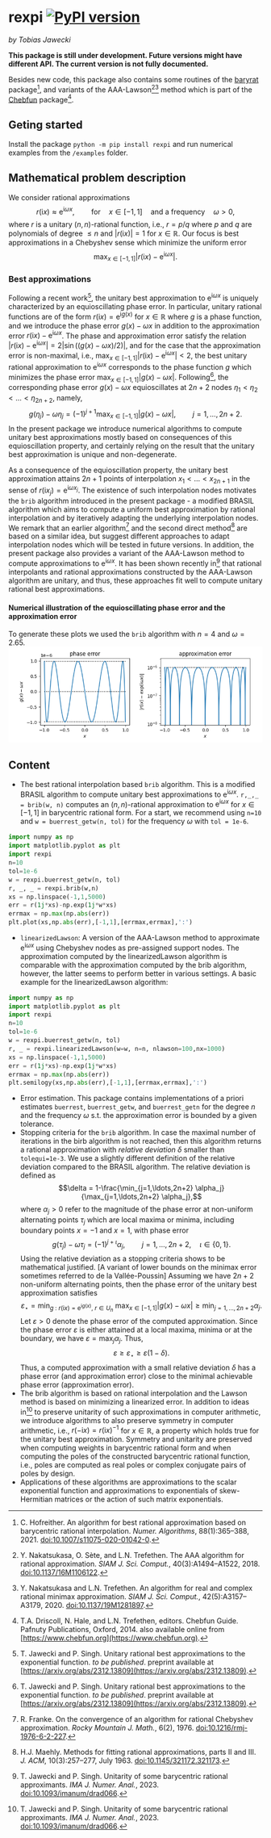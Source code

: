 # rexpi [![PyPI version](https://badge.fury.io/py/rexpi.svg)](https://badge.fury.io/py/rexpi)
*by Tobias Jawecki*

**This package is still under development. Future versions might have different API. The current version is not fully documented.**

Besides new code, this package also contains some routines of the [baryrat](https://github.com/c-f-h/baryrat) package[^Ho20], and variants of the AAA-Lawson[^NST18][^NT20] method which is part of the [Chebfun](http://www.chebfun.org/) package[^DHT14].

## Geting started
Install the package `python -m pip install rexpi` and run numerical examples from the `/examples` folder.

## Mathematical problem description

We consider rational approximations $$r(\mathrm{i} x) \approx \mathrm{e}^{\mathrm{i}\omega x},\quad\quad\textrm{for}\quad x\in[-1,1]\quad\textrm{and a frequency}\quad\omega>0,$$ where $r$ is a unitary $(n,n)$-rational function, i.e., $r=p/q$ where $p$ and $q$ are polynomials of degree $\leq n$ and $|r(\mathrm{i} x)|=1$ for $x\in\mathbb{R}$. Our focus is best approximations in a Chebyshev sense which minimize the uniform error $$\max_{x\in[-1,1]}| r(\mathrm{i} x) - \mathrm{e}^{\mathrm{i}\omega x} |.$$

### Best approximations

Following a recent work[^JSxx], the unitary best approximation to $\mathrm{e}^{\mathrm{i}\omega x}$ is uniquely characterized by an equioscillating phase error. In particular, unitary rational functions are of the form $r(\mathrm{i} x) = \mathrm{e}^{\mathrm{i}g(x)}$ for $x\in\mathbb{R}$ where $g$ is a phase function, and we introduce the phase error $g(x) - \omega x$ in addition to the approximation error $r(\mathrm{i} x) - \mathrm{e}^{\mathrm{i}\omega x}$. The phase and approximation error satisfy the relation $|r(\mathrm{i} x) - \mathrm{e}^{\mathrm{i}\omega x}| = 2|\sin((g(x) - \omega x)/2)|$, and for the case that the approximation error is non-maximal, i.e., $\max_{x\in[-1,1]}| r(\mathrm{i} x) - \mathrm{e}^{\mathrm{i}\omega x} |<2$, the best unitary rational approximation to $\mathrm{e}^{\mathrm{i}\omega x}$ corresponds to the phase function $g$ which minimizes the phase error $\max_{x\in[-1,1]} |g(x) - \omega x|$. Following[^JSxx], the corresponding phase error $g(x)-\omega x$ equioscillates at $2n+2$ nodes $\eta_1< \eta_2< \ldots <\eta_{2n+2}$, namely, $$g(\eta_j) - \omega \eta_j = (-1)^{j+1} \max_{x\in[-1,1]}| g(x) - \omega x |,\quad\quad j=1,\ldots,2n+2.$$ In the present package we introduce numerical algorithms to compute unitary best approximations mostly based on consequences of this equioscillation property, and certainly relying on the result that the unitary best approximation is unique and non-degenerate.

As a consequence of the equioscillation property, the unitary best approximation attains $2n+1$ points of interpolation $x_1 <\ldots < x_{2n+1}$ in the sense of $r(\mathrm{i} x_j) = \mathrm{e}^{\mathrm{i}\omega x_j}$. The existence of such interpolation nodes motivates the `brib` algorithm introduced in the present package - a modified BRASIL algorithm which aims to compute a uniform best approximation by rational interpolation and by iteratively adapting the underlying interpolation nodes. We remark that an earlier algorithm[^Fra76] and the second direct method[^Ma63] are based on a similar idea, but suggest different approaches to adapt interpolation nodes which will be tested in future versions.
In addition, the present package also provides a variant of the AAA-Lawson method to compute approximations to $\mathrm{e}^{\mathrm{i}\omega x}$. It has been shown recently in[^JS23] that rational interpolants and rational approximations constructed by the AAA-Lawson algorithm are unitary, and thus, these approaches fit well to compute unitary rational best approximations.

#### Numerical illustration of the equioscillating phase error and the approximation error
To generate these plots we used the `brib` algorithm with $n=4$ and $\omega=2.65$.
![errors](https://github.com/newbisi/rexpi/blob/main/docs/errors.png)

## Content

- The best rational interpolation based `brib` algorithm. This is a modified BRASIL algorithm to compute unitary best approximations to $\mathrm{e}^{\mathrm{i}\omega x}$. `r,_,_ = brib(w, n)` computes an $(n,n)$-rational approximation to $\mathrm{e}^{\mathrm{i}\omega x}$ for $x\in[-1,1]$ in barycentric rational form. For a start, we recommend using `n=10` and `w = buerrest_getw(n, tol)` for the frequency $\omega$ with `tol = 1e-6`.
```python
import numpy as np
import matplotlib.pyplot as plt
import rexpi
n=10
tol=1e-6
w = rexpi.buerrest_getw(n, tol)
r, _, _ = rexpi.brib(w,n)
xs = np.linspace(-1,1,5000)
err = r(1j*xs)-np.exp(1j*w*xs)
errmax = np.max(np.abs(err))
plt.plot(xs,np.abs(err),[-1,1],[errmax,errmax],':')
```

- `linearizedLawson`:
A version of the AAA-Lawson method to approximate $\mathrm{e}^{\mathrm{i}\omega x}$ using Chebyshev nodes as pre-assigned support nodes. The approximation computed by the linearizedLawson algorithm is comparable with the approximation computed by the brib algorithm, however, the latter seems to perform better in various settings. A basic example for the linearizedLawson algorithm:
```python
import numpy as np
import matplotlib.pyplot as plt
import rexpi
n=10
tol=1e-6
w = rexpi.buerrest_getw(n, tol)
r, _ = rexpi.linearizedLawson(w=w, n=n, nlawson=100,nx=1000)
xs = np.linspace(-1,1,5000)
err = r(1j*xs)-np.exp(1j*w*xs)
errmax = np.max(np.abs(err))
plt.semilogy(xs,np.abs(err),[-1,1],[errmax,errmax],':')
```

- Error estimation. This package contains implementations of a priori estimates `buerrest`, `buerrest_getw`, and `buerrest_getn` for the degree $n$ and the frequency $\omega$ s.t. the approximation error is bounded by a given tolerance.
- Stopping criteria for the `brib` algorithm. In case the maximal number of iterations in the birb algorithm is not reached, then this algorithm returns a rational approximation with *relative deviation* $\delta$ smaller than `tolequi=1e-3`. We use a slightly different definition of the relative deviation compared to the BRASIL algorithm. The relative deviation is defined as $$\delta = 1-\frac{\min_{j=1,\ldots,2n+2} \alpha_j}{\max_{j=1,\ldots,2n+2} \alpha_j},$$ where $\alpha_j>0$ refer to the magnitude of the phase error at non-uniform alternating points $\tau_j$ which are local maxima or minima, including boundary points $x=-1$ and $x=1$, with phase error $$g(\tau_j) - \omega \tau_j = (-1)^{j+\iota} \alpha_j,\quad\quad j=1,\ldots,2n+2,\quad \iota\in\{0,1\}.$$ Using the relative deviation as a stopping criteria shows to be mathematical justified. [A variant of lower bounds on the minimax error sometimes referred to de la Vallée-Poussin] Assuming we have $2n+2$ non-uniform alternating points, then the phase error of the unitary best approximation satisfies $$\varepsilon_\star = \min_{g~:~ r(\mathrm{i} x) = \mathrm{e}^{\mathrm{i}g(x)},~ r\in U_n}~ \max_{x\in[-1,1]} |g(x)-\omega x| \geq \min_{j=1,\ldots,2n+2} \alpha_j.$$ Let $\varepsilon>0$ denote the phase error of the computed approximation. Since the phase error $\varepsilon$ is either attained at a local maxima, minima or at the boundary, we have $\varepsilon = \max_{j} \alpha_j$. Thus, $$\varepsilon \geq \varepsilon_\star \geq \varepsilon (1-\delta).$$ Thus, a computed approximation with a small relative deviation $\delta$ has a phase error (and approximation error) close to the minimal achievable phase error (approximation error).
- The brib algorithm is based on rational interpolation and the Lawson method is based on minimizing a linearized error. In addition to ideas in[^JS23] to preserve unitarity of such approximations in computer arithmetic, we introduce algorithms to also preserve symmetry in computer arithmetic, i.e., $r(-\mathrm{i} x) = r(\mathrm{i} x)^{-1}$ for $x\in\mathbb{R}$, a property which holds true for the unitary best approximation. Symmetry and unitarity are preserved when computing weights in barycentric rational form and when computing the poles of the constructed barycentric rational function, i.e., poles are computed as real poles or complex conjugate pairs of poles by design.
- Applications of these algorithms are approximations to the scalar exponential function and approximations to exponentials of skew-Hermitian matrices or the action of such matrix exponentials.

[^JSxx]: T. Jawecki and P. Singh. Unitary rational best approximations to the exponential function. *to be published*. preprint available at [https://arxiv.org/abs/2312.13809](https://arxiv.org/abs/2312.13809).

[^JS23]: T. Jawecki and P. Singh. Unitarity of some barycentric rational approximants. *IMA J. Numer. Anal.*, 2023. [doi:10.1093/imanum/drad066](https://doi.org/10.1093/imanum/drad066).

[^Ho20]: C. Hofreither. An algorithm for best rational approximation based on barycentric rational interpolation. *Numer. Algorithms*, 88(1):365–388, 2021. [doi:10.1007/s11075-020-01042-0](https://doi.org/10.1007/s11075-020-01042-0).

[^NST18]: Y. Nakatsukasa, O. Sète, and L.N. Trefethen. The AAA algorithm for rational approximation. *SIAM J. Sci. Comput.*, 40(3):A1494–A1522, 2018. [doi:10.1137/16M1106122](https://doi.org/10.1137/16M1106122).

[^NT20]: Y. Nakatsukasa and L.N. Trefethen. An algorithm for real and complex rational minimax approximation. *SIAM J. Sci. Comput.*, 42(5):A3157–A3179, 2020. [doi:10.1137/19M1281897](https://doi.org/10.1137/19M1281897).

[^DHT14]: T.A. Driscoll, N. Hale, and L.N. Trefethen, editors. Chebfun Guide. Pafnuty Publications, Oxford, 2014. also available online from [https://www.chebfun.org](https://www.chebfun.org).

[^Fra76]: R. Franke. On the convergence of an algorithm for rational Chebyshev approximation. *Rocky Mountain J. Math.*, 6(2), 1976. [doi:10.1216/rmj-1976-6-2-227](https://doi.org/10.1216/rmj-1976-6-2-227).

[^Ma63]: H.J. Maehly. Methods for fitting rational approximations, parts II and III. *J. ACM*, 10(3):257–277, July 1963. [doi:10.1145/321172.321173](https://doi.org/10.1145/321172.321173).
